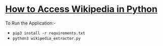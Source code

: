 # [How to Access Wikipedia in Python](https://www.thepythoncode.com/article/access-wikipedia-python)
To Run the Application:-
- `pip3 install -r requirements.txt`
- `python3 wikipedia_extractor.py`

